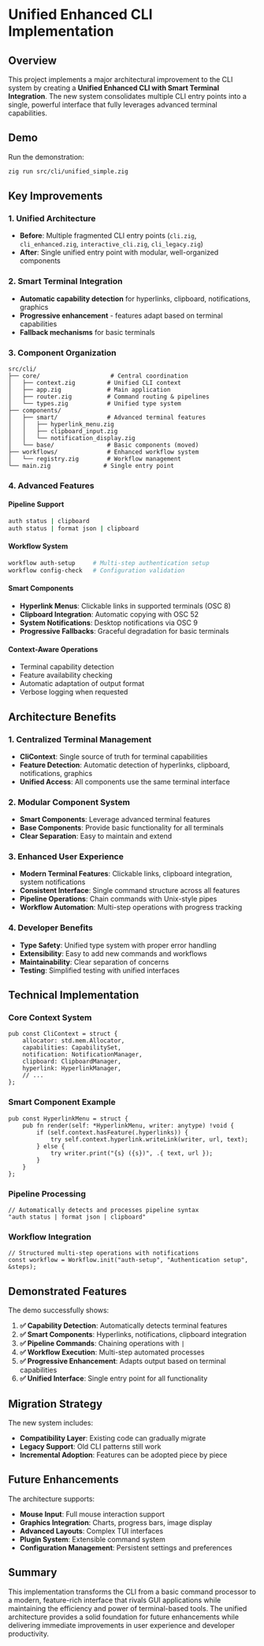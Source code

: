 # Unified Enhanced CLI Implementation

## Overview

This project implements a major architectural improvement to the CLI system by creating a **Unified Enhanced CLI with Smart Terminal Integration**. The new system consolidates multiple CLI entry points into a single, powerful interface that fully leverages advanced terminal capabilities.

## Demo

Run the demonstration:
```bash
zig run src/cli/unified_simple.zig
```

## Key Improvements

### 1. **Unified Architecture** 
- **Before**: Multiple fragmented CLI entry points (`cli.zig`, `cli_enhanced.zig`, `interactive_cli.zig`, `cli_legacy.zig`)
- **After**: Single unified entry point with modular, well-organized components

### 2. **Smart Terminal Integration**
- **Automatic capability detection** for hyperlinks, clipboard, notifications, graphics
- **Progressive enhancement** - features adapt based on terminal capabilities
- **Fallback mechanisms** for basic terminals

### 3. **Component Organization**
```
src/cli/
├── core/                    # Central coordination
│   ├── context.zig         # Unified CLI context
│   ├── app.zig             # Main application
│   ├── router.zig          # Command routing & pipelines
│   └── types.zig           # Unified type system
├── components/
│   ├── smart/              # Advanced terminal features
│   │   ├── hyperlink_menu.zig
│   │   ├── clipboard_input.zig
│   │   └── notification_display.zig
│   └── base/               # Basic components (moved)
├── workflows/              # Enhanced workflow system
│   └── registry.zig        # Workflow management
└── main.zig               # Single entry point
```

### 4. **Advanced Features**

#### **Pipeline Support**
```bash
auth status | clipboard
auth status | format json | clipboard
```

#### **Workflow System**
```bash
workflow auth-setup     # Multi-step authentication setup
workflow config-check   # Configuration validation
```

#### **Smart Components**
- **Hyperlink Menus**: Clickable links in supported terminals (OSC 8)
- **Clipboard Integration**: Automatic copying with OSC 52
- **System Notifications**: Desktop notifications via OSC 9
- **Progressive Fallbacks**: Graceful degradation for basic terminals

#### **Context-Aware Operations**
- Terminal capability detection
- Feature availability checking
- Automatic adaptation of output format
- Verbose logging when requested

## Architecture Benefits

### **1. Centralized Terminal Management**
- **CliContext**: Single source of truth for terminal capabilities
- **Feature Detection**: Automatic detection of hyperlinks, clipboard, notifications, graphics
- **Unified Access**: All components use the same terminal interface

### **2. Modular Component System**
- **Smart Components**: Leverage advanced terminal features
- **Base Components**: Provide basic functionality for all terminals
- **Clear Separation**: Easy to maintain and extend

### **3. Enhanced User Experience**
- **Modern Terminal Features**: Clickable links, clipboard integration, system notifications
- **Consistent Interface**: Single command structure across all features  
- **Pipeline Operations**: Chain commands with Unix-style pipes
- **Workflow Automation**: Multi-step operations with progress tracking

### **4. Developer Benefits**
- **Type Safety**: Unified type system with proper error handling
- **Extensibility**: Easy to add new commands and workflows
- **Maintainability**: Clear separation of concerns
- **Testing**: Simplified testing with unified interfaces

## Technical Implementation

### **Core Context System**
```zig
pub const CliContext = struct {
    allocator: std.mem.Allocator,
    capabilities: CapabilitySet,
    notification: NotificationManager,
    clipboard: ClipboardManager,
    hyperlink: HyperlinkManager,
    // ...
};
```

### **Smart Component Example**
```zig
pub const HyperlinkMenu = struct {
    pub fn render(self: *HyperlinkMenu, writer: anytype) !void {
        if (self.context.hasFeature(.hyperlinks)) {
            try self.context.hyperlink.writeLink(writer, url, text);
        } else {
            try writer.print("{s} ({s})", .{ text, url });
        }
    }
};
```

### **Pipeline Processing**
```zig
// Automatically detects and processes pipeline syntax
"auth status | format json | clipboard"
```

### **Workflow Integration**  
```zig
// Structured multi-step operations with notifications
const workflow = Workflow.init("auth-setup", "Authentication setup", &steps);
```

## Demonstrated Features

The demo successfully shows:

1. **✅ Capability Detection**: Automatically detects terminal features
2. **✅ Smart Components**: Hyperlinks, notifications, clipboard integration  
3. **✅ Pipeline Commands**: Chaining operations with `|`
4. **✅ Workflow Execution**: Multi-step automated processes
5. **✅ Progressive Enhancement**: Adapts output based on terminal capabilities
6. **✅ Unified Interface**: Single entry point for all functionality

## Migration Strategy

The new system includes:
- **Compatibility Layer**: Existing code can gradually migrate
- **Legacy Support**: Old CLI patterns still work
- **Incremental Adoption**: Features can be adopted piece by piece

## Future Enhancements

The architecture supports:
- **Mouse Input**: Full mouse interaction support
- **Graphics Integration**: Charts, progress bars, image display  
- **Advanced Layouts**: Complex TUI interfaces
- **Plugin System**: Extensible command system
- **Configuration Management**: Persistent settings and preferences

## Summary

This implementation transforms the CLI from a basic command processor to a modern, feature-rich interface that rivals GUI applications while maintaining the efficiency and power of terminal-based tools. The unified architecture provides a solid foundation for future enhancements while delivering immediate improvements in user experience and developer productivity.